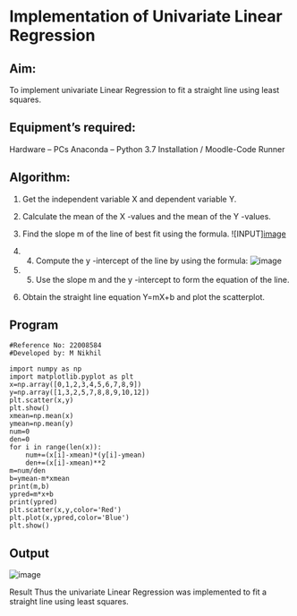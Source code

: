 # Implementation of Univariate Linear Regression
## Aim:
To implement univariate Linear Regression to fit a straight line using least squares.

## Equipment’s required:
Hardware – PCs
Anaconda – Python 3.7 Installation / Moodle-Code Runner
## Algorithm:
1. Get the independent variable X and dependent variable Y.
2. Calculate the mean of the X -values and the mean of the Y -values.
3. Find the slope m of the line of best fit using the formula. ![INPUT][image](https://user-images.githubusercontent.com/118707852/215237210-b0980e51-387e-4ca9-b14f-cadad3662433.png)

4. 4. Compute the y -intercept of the line by using the formula: ![image](https://user-images.githubusercontent.com/118707852/215237275-467a8267-389f-4148-b4bc-a083c9209491.png)

5. 5. Use the slope m and the y -intercept to form the equation of the line.
6. Obtain the straight line equation Y=mX+b and plot the scatterplot.
## Program
```
#Reference No: 22008584
#Developed by: M Nikhil

import numpy as np
import matplotlib.pyplot as plt
x=np.array([0,1,2,3,4,5,6,7,8,9])
y=np.array([1,3,2,5,7,8,8,9,10,12])
plt.scatter(x,y)
plt.show()
xmean=np.mean(x)
ymean=np.mean(y)
num=0
den=0
for i in range(len(x)):
    num+=(x[i]-xmean)*(y[i]-ymean)
    den+=(x[i]-xmean)**2
m=num/den
b=ymean-m*xmean
print(m,b)
ypred=m*x+b
print(ypred)
plt.scatter(x,y,color='Red')
plt.plot(x,ypred,color='Blue')
plt.show()
```
## Output
![image](https://user-images.githubusercontent.com/118707852/215237112-8ed55cb2-f3df-4d22-b3ba-ea432d623fc1.png)


Result
Thus the univariate Linear Regression was implemented to fit a straight line using least squares.
